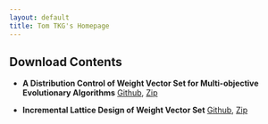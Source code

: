 ```yaml
---
layout: default
title: Tom TKG's Homepage
---
```


## Download Contents

* **A Distribution Control of Weight Vector Set for Multi-objective Evolutionary Algorithms** [Github](https://github.com/tomtkg/MOEA-D-DCWVS), [Zip](/data/MOEA-D-DCWVS-master.zip)

* **Incremental Lattice Design of Weight Vector Set** [Github](https://github.com/tomtkg/ILD), [Zip](/data/ILD-master.zip)
